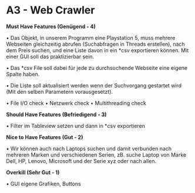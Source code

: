# A3 - Web Crawler

**Must Have Features (Genügend - 4)**

•	Das Objekt, in unserem Programm eine Playstation 5, muss mehrere Webseiten gleichzeitig abrufen (Suchabfragen in Threads erstellen), nach dem Preis suchen, und eine Liste davon in ein *csv exportieren können. Mit einer GUI soll das praktizierbar sein.

•   Das *csv File soll dabei für jede zu durchsuchende Webseite eine eigene Spalte haben.

•	Die Liste soll aktualisiert werden wenn der Suchvorgang gestartet wird (Mit den selben Parametern vorausgesetzt).

•	File I/O check
•	Netzwerk check
•	Multithreading check


**Should Have Features (Befriedigend - 3)**

• Filter im Tableview setzen und dann in *csv exportieren


**Nice to Have Features (Gut - 2)**


•	Wir können auch nach Laptops suchen und damit verbunden nach mehreren Marken und verschiedenen Serien, zB. suche Laptop von Marke Dell, HP, Lenovo, Microsoft und der Serie xyz oder nach allen.

**Overkill (Sehr Gut - 1)**

•	GUI eigene Grafiken, Buttons





